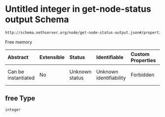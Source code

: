# Untitled integer in get-node-status output Schema

```txt
http://schema.nethserver.org/node/get-node-status-output.json#/properties/memory/properties/free
```

Free memory

| Abstract            | Extensible | Status         | Identifiable            | Custom Properties | Additional Properties | Access Restrictions | Defined In                                                                              |
| :------------------ | :--------- | :------------- | :---------------------- | :---------------- | :-------------------- | :------------------ | :-------------------------------------------------------------------------------------- |
| Can be instantiated | No         | Unknown status | Unknown identifiability | Forbidden         | Allowed               | none                | [get-node-status-output.json*](node/get-node-status-output.json "open original schema") |

## free Type

`integer`
